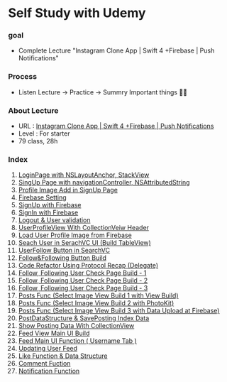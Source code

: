 Self Study with Udemy
====================

### goal 

 - Complete Lecture "Instagram Clone App | Swift 4 +Firebase | Push Notifications"

   

### Process

- Listen Lecture -> Practice -> Summry Important things :man_student:

### About Lecture 

- URL : [Instagram Clone App | Swift 4 +Firebase | Push Notifications](https://www.udemy.com/course/instagram-clone-w-swift-4-firebase-and-push-notifications/)
- Level : For starter
- 79 class, 28h

### Index

1. [LoginPage with NSLayoutAnchor, StackView](https://github.com/tootoomaa/MyStudyRoom/blob/master/instagramCopy/note/1_loginPage.md)
2. [SingUp Page with navigationController, NSAttributedString](https://github.com/tootoomaa/MyStudyRoom/blob/master/instagramCopy/note/2_Addlogo%26bottomButton.md)
3. [Profile Image Add in SignUp Page](https://github.com/tootoomaa/MyStudyRoom/blob/master/instagramCopy/note/3_ImageAdd.md)
4. [Firebase Setting](https://github.com/tootoomaa/MyStudyRoom/blob/master/instagramCopy/note/4_FireabaseDB.md)
5. [SignUp with Firebase](https://github.com/tootoomaa/MyStudyRoom/blob/master/instagramCopy/note/5_SingUpwithFirebase.md)
6. [SignIn with Firebase](https://github.com/tootoomaa/MyStudyRoom/blob/master/instagramCopy/note/6_SignInPage.md)
7. [Logout & User validation](https://github.com/tootoomaa/MyStudyRoom/blob/master/instagramCopy/note/7_Logout&UserValidation.md)
8. [UserProfileView With CollectionVeiw Header](https://github.com/tootoomaa/MyStudyRoom/blob/master/instagramCopy/note/8_UserProfile.md)
9. [Load User Profile Image from Firebase](https://github.com/tootoomaa/MyStudyRoom/blob/master/instagramCopy/note/9_LoadUserImage.md)
10. [Seach User in SerachVC UI (Build TableView)](https://github.com/tootoomaa/MyStudyRoom/blob/master/instagramCopy/note/10_SearchUserinSearchVC.md)
11. [UserFollow Button in SearchVC](https://github.com/tootoomaa/MyStudyRoom/blob/master/instagramCopy/note/11_SearchVC_UserFollowButton.md)
12. [Follow&Following Button Build](https://github.com/tootoomaa/MyStudyRoom/blob/master/instagramCopy/note/12_Follow&Following.md)
13. [Code Refactor Using Protocol Recap (Delegate)](https://github.com/tootoomaa/MyStudyRoom/blob/master/instagramCopy/note/13_CodeRefactorUsingProtocolRecap.md)
14. [Follow, Following User Check Page Build - 1](https://github.com/tootoomaa/MyStudyRoom/blob/master/instagramCopy/note/14_ShowFollow&FollowingUser_1.md)
15. [Follow, Following User Check Page Build - 2](https://github.com/tootoomaa/MyStudyRoom/blob/master/instagramCopy/note/15_ShowFollow&FollowingUser_2.md)
16. [Follow, Following User Check Page Build - 3](https://github.com/tootoomaa/MyStudyRoom/blob/master/instagramCopy/note/16_ShowFollow&FollowingUser_3.md)
17. [Posts Func (Select Image View Build 1 with View Build)](https://github.com/tootoomaa/MyStudyRoom/blob/master/instagramCopy/note/17_Posts_SelectImageVC.md)
18. [Posts Func (Select Image View Build 2 with PhotoKit)](https://github.com/tootoomaa/MyStudyRoom/blob/master/instagramCopy/note/18_Posts_SelectImageVC-Photokit.md)
19. [Posts Func (Select Image View Build 3 with Data Upload at Firebase)](https://github.com/tootoomaa/MyStudyRoom/blob/master/instagramCopy/note/19_Posts_SelectImageVC-DataUpload.md)
20. [PostDataStructure & SavePosting Index Data](https://github.com/tootoomaa/MyStudyRoom/blob/master/instagramCopy/note/20_Posts_PostDataStructure&SavePostingData.md)
21. [Show Posting Data With CollectionView](https://github.com/tootoomaa/MyStudyRoom/blob/master/instagramCopy/note/21_showPostingDataWithcollectionView.md)
22. [Feed View Main UI Build](https://github.com/tootoomaa/MyStudyRoom/blob/master/instagramCopy/note/22_FeedMainUI.md)
23. [Feed Main UI Function ( Username Tab )](https://github.com/tootoomaa/MyStudyRoom/blob/master/instagramCopy/note/23_FeedViewFunction_UsernameTab.md)
24. [Updating User Feed](https://github.com/tootoomaa/MyStudyRoom/blob/master/instagramCopy/note/24_UpdatingUserFeeds.md)
25. [Like Function & Data Structure](https://github.com/tootoomaa/MyStudyRoom/blob/master/instagramCopy/note/25_LikeFunction.md)
26. [Comment Fuction](https://github.com/tootoomaa/MyStudyRoom/blob/master/instagramCopy/note/26_CommentFunction.md)
27. [Notification Function](https://github.com/tootoomaa/MyStudyRoom/blob/master/instagramCopy/note/27_NotificationFunction.md)

